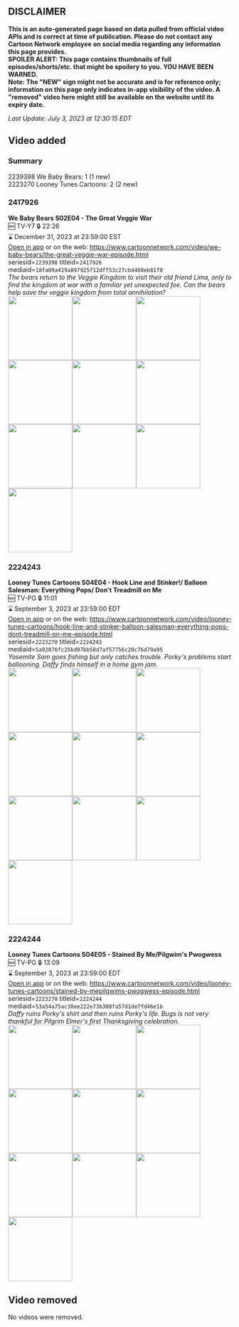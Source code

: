 ## DISCLAIMER
**This is an auto-generated page based on data pulled from official video APIs and is correct at time of publication. Please do not contact any Cartoon Network employee on social media regarding any information this page provides.**  
**SPOILER ALERT: This page contains thumbnails of full episodes/shorts/etc. that might be spoilery to you. YOU HAVE BEEN WARNED.**  
**Note: The "NEW" sign might not be accurate and is for reference only; information on this page only indicates in-app visibility of the video. A "removed" video here might still be available on the website until its expiry date.**  

_Last Update: July 3, 2023 at 12:30:15 EDT_
## Video added
### Summary
2239398 We Baby Bears: 1 (1 new)  
2223270 Looney Tunes Cartoons: 2 (2 new)  
### 2417926
**We Baby Bears S02E04 - The Great Veggie War**  
🆕 TV-Y7 🔒 22:26  
⌛ December 31, 2023 at 23:59:00 EST  
[Open in app](https://cnvideo.sercomkc.org/redirector.html?type=cnapp&seriesid=2239398&titleid=2417926&mediaid=18fa09a419a897925f12dff53c27cbd408eb81f0) or on the web: https://www.cartoonnetwork.com/video/we-baby-bears/the-great-veggie-war-episode.html  
seriesid=`2239398` titleid=`2417926` mediaid=`18fa09a419a897925f12dff53c27cbd408eb81f0`  
_The bears return to the Veggie Kingdom to visit their old friend Lima, only to find the kingdom at war with a familiar yet unexpected foe. Can the bears help save the veggie kingdom from total annihilation?_  
<a href="https://s3.amazonaws.com/cartoonorchestrator/2417926_001_1280x720.jpg"><img src="https://s3.amazonaws.com/cartoonorchestrator/2417926_001_640x360.jpg" height="144px" /></a><a href="https://s3.amazonaws.com/cartoonorchestrator/2417926_002_1280x720.jpg"><img src="https://s3.amazonaws.com/cartoonorchestrator/2417926_002_640x360.jpg" height="144px" /></a><a href="https://s3.amazonaws.com/cartoonorchestrator/2417926_003_1280x720.jpg"><img src="https://s3.amazonaws.com/cartoonorchestrator/2417926_003_640x360.jpg" height="144px" /></a><a href="https://s3.amazonaws.com/cartoonorchestrator/2417926_004_1280x720.jpg"><img src="https://s3.amazonaws.com/cartoonorchestrator/2417926_004_640x360.jpg" height="144px" /></a><a href="https://s3.amazonaws.com/cartoonorchestrator/2417926_005_1280x720.jpg"><img src="https://s3.amazonaws.com/cartoonorchestrator/2417926_005_640x360.jpg" height="144px" /></a><a href="https://s3.amazonaws.com/cartoonorchestrator/2417926_006_1280x720.jpg"><img src="https://s3.amazonaws.com/cartoonorchestrator/2417926_006_640x360.jpg" height="144px" /></a><a href="https://s3.amazonaws.com/cartoonorchestrator/2417926_007_1280x720.jpg"><img src="https://s3.amazonaws.com/cartoonorchestrator/2417926_007_640x360.jpg" height="144px" /></a><a href="https://s3.amazonaws.com/cartoonorchestrator/2417926_008_1280x720.jpg"><img src="https://s3.amazonaws.com/cartoonorchestrator/2417926_008_640x360.jpg" height="144px" /></a><a href="https://s3.amazonaws.com/cartoonorchestrator/2417926_009_1280x720.jpg"><img src="https://s3.amazonaws.com/cartoonorchestrator/2417926_009_640x360.jpg" height="144px" /></a><a href="https://s3.amazonaws.com/cartoonorchestrator/2417926_010_1280x720.jpg"><img src="https://s3.amazonaws.com/cartoonorchestrator/2417926_010_640x360.jpg" height="144px" /></a>
### 2224243
**Looney Tunes Cartoons S04E04 - Hook Line and Stinker!/  Balloon Salesman: Everything Pops/  Don't Treadmill on Me**  
🆕 TV-PG 🔒 11:01  
⌛ September 3, 2023 at 23:59:00 EDT  
[Open in app](https://cnvideo.sercomkc.org/redirector.html?type=cnapp&seriesid=2223270&titleid=2224243&mediaid=5a92876fc25bd07bb58d7af57756c20c76d79a95) or on the web: https://www.cartoonnetwork.com/video/looney-tunes-cartoons/hook-line-and-stinker-balloon-salesman-everything-pops-dont-treadmill-on-me-episode.html  
seriesid=`2223270` titleid=`2224243` mediaid=`5a92876fc25bd07bb58d7af57756c20c76d79a95`  
_Yosemite Sam goes fishing but only catches trouble. Porky's problems start ballooning. Daffy finds himself in a home gym jam._  
<a href="https://s3.amazonaws.com/cartoonorchestrator/2224243_001_1280x720.jpg"><img src="https://s3.amazonaws.com/cartoonorchestrator/2224243_001_640x360.jpg" height="144px" /></a><a href="https://s3.amazonaws.com/cartoonorchestrator/2224243_002_1280x720.jpg"><img src="https://s3.amazonaws.com/cartoonorchestrator/2224243_002_640x360.jpg" height="144px" /></a><a href="https://s3.amazonaws.com/cartoonorchestrator/2224243_003_1280x720.jpg"><img src="https://s3.amazonaws.com/cartoonorchestrator/2224243_003_640x360.jpg" height="144px" /></a><a href="https://s3.amazonaws.com/cartoonorchestrator/2224243_004_1280x720.jpg"><img src="https://s3.amazonaws.com/cartoonorchestrator/2224243_004_640x360.jpg" height="144px" /></a><a href="https://s3.amazonaws.com/cartoonorchestrator/2224243_005_1280x720.jpg"><img src="https://s3.amazonaws.com/cartoonorchestrator/2224243_005_640x360.jpg" height="144px" /></a><a href="https://s3.amazonaws.com/cartoonorchestrator/2224243_006_1280x720.jpg"><img src="https://s3.amazonaws.com/cartoonorchestrator/2224243_006_640x360.jpg" height="144px" /></a><a href="https://s3.amazonaws.com/cartoonorchestrator/2224243_007_1280x720.jpg"><img src="https://s3.amazonaws.com/cartoonorchestrator/2224243_007_640x360.jpg" height="144px" /></a><a href="https://s3.amazonaws.com/cartoonorchestrator/2224243_008_1280x720.jpg"><img src="https://s3.amazonaws.com/cartoonorchestrator/2224243_008_640x360.jpg" height="144px" /></a><a href="https://s3.amazonaws.com/cartoonorchestrator/2224243_009_1280x720.jpg"><img src="https://s3.amazonaws.com/cartoonorchestrator/2224243_009_640x360.jpg" height="144px" /></a><a href="https://s3.amazonaws.com/cartoonorchestrator/2224243_010_1280x720.jpg"><img src="https://s3.amazonaws.com/cartoonorchestrator/2224243_010_640x360.jpg" height="144px" /></a>
### 2224244
**Looney Tunes Cartoons S04E05 - Stained By Me/Pilgwim's Pwogwess**  
🆕 TV-PG 🔒 13:09  
⌛ September 3, 2023 at 23:59:00 EDT  
[Open in app](https://cnvideo.sercomkc.org/redirector.html?type=cnapp&seriesid=2223270&titleid=2224244&mediaid=53a54a75ac38ee222e73b308fa57d1de7fd46e1b) or on the web: https://www.cartoonnetwork.com/video/looney-tunes-cartoons/stained-by-mepilgwims-pwogwess-episode.html  
seriesid=`2223270` titleid=`2224244` mediaid=`53a54a75ac38ee222e73b308fa57d1de7fd46e1b`  
_Daffy ruins Porky's shirt and then ruins Porky's life. Bugs is not very thankful for Pilgrim Elmer's first Thanksgiving celebration._  
<a href="https://s3.amazonaws.com/cartoonorchestrator/2224244_001_1280x720.jpg"><img src="https://s3.amazonaws.com/cartoonorchestrator/2224244_001_640x360.jpg" height="144px" /></a><a href="https://s3.amazonaws.com/cartoonorchestrator/2224244_002_1280x720.jpg"><img src="https://s3.amazonaws.com/cartoonorchestrator/2224244_002_640x360.jpg" height="144px" /></a><a href="https://s3.amazonaws.com/cartoonorchestrator/2224244_003_1280x720.jpg"><img src="https://s3.amazonaws.com/cartoonorchestrator/2224244_003_640x360.jpg" height="144px" /></a><a href="https://s3.amazonaws.com/cartoonorchestrator/2224244_004_1280x720.jpg"><img src="https://s3.amazonaws.com/cartoonorchestrator/2224244_004_640x360.jpg" height="144px" /></a><a href="https://s3.amazonaws.com/cartoonorchestrator/2224244_005_1280x720.jpg"><img src="https://s3.amazonaws.com/cartoonorchestrator/2224244_005_640x360.jpg" height="144px" /></a><a href="https://s3.amazonaws.com/cartoonorchestrator/2224244_006_1280x720.jpg"><img src="https://s3.amazonaws.com/cartoonorchestrator/2224244_006_640x360.jpg" height="144px" /></a><a href="https://s3.amazonaws.com/cartoonorchestrator/2224244_007_1280x720.jpg"><img src="https://s3.amazonaws.com/cartoonorchestrator/2224244_007_640x360.jpg" height="144px" /></a><a href="https://s3.amazonaws.com/cartoonorchestrator/2224244_008_1280x720.jpg"><img src="https://s3.amazonaws.com/cartoonorchestrator/2224244_008_640x360.jpg" height="144px" /></a><a href="https://s3.amazonaws.com/cartoonorchestrator/2224244_009_1280x720.jpg"><img src="https://s3.amazonaws.com/cartoonorchestrator/2224244_009_640x360.jpg" height="144px" /></a><a href="https://s3.amazonaws.com/cartoonorchestrator/2224244_010_1280x720.jpg"><img src="https://s3.amazonaws.com/cartoonorchestrator/2224244_010_640x360.jpg" height="144px" /></a>
## Video removed
No videos were removed.  
